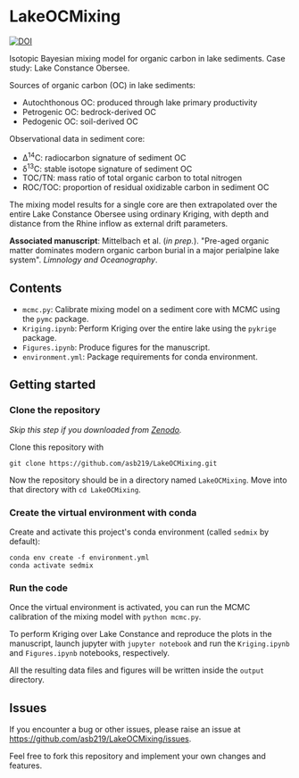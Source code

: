 # LakeOCMixing

[![DOI](https://zenodo.org/badge/791430933.svg)](https://zenodo.org/badge/latestdoi/791430933)

Isotopic Bayesian mixing model for organic carbon in lake sediments.
Case study: Lake Constance Obersee.

Sources of organic carbon (OC) in lake sediments:

* Autochthonous OC: produced through lake primary productivity
* Petrogenic OC: bedrock-derived OC
* Pedogenic OC: soil-derived OC

Observational data in sediment core:

* Δ<sup>14</sup>C: radiocarbon signature of sediment OC
* δ<sup>13</sup>C: stable isotope signature of sediment OC
* TOC/TN: mass ratio of total organic carbon to total nitrogen
* ROC/TOC: proportion of residual oxidizable carbon in sediment OC

The mixing model results for a single core are then extrapolated
over the entire Lake Constance Obersee using ordinary Kriging,
with depth and distance from the Rhine inflow as external drift parameters.


**Associated manuscript**:
Mittelbach et al. (_in prep._).
"Pre-aged organic matter dominates modern organic carbon burial in a major perialpine lake system".
_Limnology and Oceanography_.


## Contents

* `mcmc.py`: Calibrate mixing model on a sediment core with MCMC using the `pymc` package.
* `Kriging.ipynb`: Perform Kriging over the entire lake using the `pykrige` package.
* `Figures.ipynb`: Produce figures for the manuscript.
* `environment.yml`: Package requirements for conda environment.


## Getting started

### Clone the repository

_Skip this step if you downloaded from [Zenodo](https://zenodo.org/badge/latestdoi/791430933)._

Clone this repository with
```
git clone https://github.com/asb219/LakeOCMixing.git
```

Now the repository should be in a directory named `LakeOCMixing`.
Move into that directory with `cd LakeOCMixing`.

### Create the virtual environment with conda

Create and activate this project's conda environment (called `sedmix` by default):
```
conda env create -f environment.yml
conda activate sedmix
```

### Run the code

Once the virtual environment is activated, you can run the MCMC calibration
of the mixing model with `python mcmc.py`.

To perform Kriging over Lake Constance and reproduce the plots in the manuscript,
launch jupyter with `jupyter notebook` and run the `Kriging.ipynb`
and `Figures.ipynb` notebooks, respectively.

All the resulting data files and figures will be written inside the `output` directory.


## Issues

If you encounter a bug or other issues, please raise an issue
at https://github.com/asb219/LakeOCMixing/issues.

Feel free to fork this repository and implement your own changes and features.
